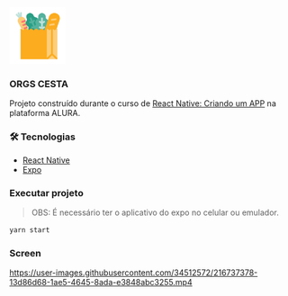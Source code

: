 <img width="100" alt="ignit" src="assets/icon.png" />

### ORGS CESTA
Projeto construído durante o curso de [React Native: Criando um APP](https://cursos.alura.com.br/course/react-native-comecando-zero) na plataforma ALURA. 

### 🛠 Tecnologias

- [React Native](https://reactnative.dev/)
- [Expo](https://expo.dev/)

### Executar projeto

> OBS: É necessário ter o aplicativo do expo no celular ou emulador.

```bash
yarn start
```

### Screen

https://user-images.githubusercontent.com/34512572/216737378-13d86d68-1ae5-4645-8ada-e3848abc3255.mp4
